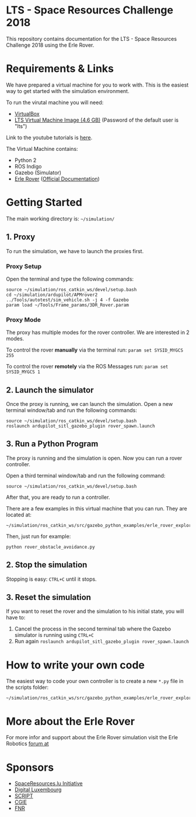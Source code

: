 # LTS - Space Resources Challenge 2018

This repository contains documentation for the LTS - Space Resources Challenge 2018 using the Erle Rover.

# Requirements & Links

We have prepared a virtual machine for you to work with.
This is the easiest way to get started with the simulation environment.

To run the virutal machine you will need:

- [VirtualBox](www.virtualbox.org)
- [LTS Virtual Machine Image (4.6 GB)](https://www.dropbox.com/s/zcvwiraq3kspj0o/LTS_Rover_Lubuntu.ova?dl=0) (Password of the default user is "lts")

Link to the youtube tutorials is [here](https://www.youtube.com/playlist?list=PLya9cR8AUBydU-pzImClcrSf0GKgXXg89).

The Virtual Machine contains:

- Python 2
- ROS Indigo
- Gazebo (Simulator)
- [Erle Rover](https://erlerobotics.com/blog/erle-rover/) ([Official Documentation](http://docs.erlerobotics.com/simulation))

# Getting Started

The main working directory is: `~/simulation/`

## 1. Proxy

To run the simulation, we have to launch the proxies first.

### Proxy Setup

Open the terminal and type the following commands:

	source ~/simulation/ros_catkin_ws/devel/setup.bash 
	cd ~/simulation/ardupilot/APMrover2
	../Tools/autotest/sim_vehicle.sh -j 4 -f Gazebo
	param load ~/Tools/Frame_params/3DR_Rover.param


### Proxy Mode

The proxy has multiple modes for the rover controller.
We are interested in 2 modes.

To control the rover **manually** via the terminal run: `param set SYSID_MYGCS 255`

To control the rover **remotely** via the ROS Messages run: `param set SYSID_MYGCS 1`

## 2. Launch the simulator

Once the proxy is running, we can launch the simulation.
Open a new terminal window/tab and run the following commands:

	source ~/simulation/ros_catkin_ws/devel/setup.bash
	roslaunch ardupilot_sitl_gazebo_plugin rover_spawn.launch

## 3. Run a Python Program

The proxy is running and the simulation is open. Now you can run a rover controller.

Open a third terminal window/tab and run the following command:

	source ~/simulation/ros_catkin_ws/devel/setup.bash

After that, you are ready to run a controller.

There are a few examples in this virtual machine that you can run.
They are located at:

	~/simulation/ros_catkin_ws/src/gazebo_python_examples/erle_rover_explorer/scripts

Then, just run for example:

	python rover_obstacle_avoidance.py

## 2. Stop the simulation

Stopping is easy: `CTRL+C` until it stops.

## 3. Reset the simulation

If you want to reset the rover and the simulation to his initial state, you will have to:

1. Cancel the process in the second terminal tab where the Gazebo simulator is running using `CTRL+C`
2. Run again `roslaunch ardupilot_sitl_gazebo_plugin rover_spawn.launch`

# How to write your own code

The easiest way to code your own controller is to create a new `*.py` file in the scripts folder:

	~/simulation/ros_catkin_ws/src/gazebo_python_examples/erle_rover_explorer/scripts

# More about the Erle Rover

For more infor and support about the Erle Rover simulation visit the Erle Robotics [forum at](http://forum.erlerobotics.com/c/robots/erle-rover)

# Sponsors

- [SpaceResources.lu Initiative](https://spaceresources.public.lu/en.html)
- [Digital Luxembourg](https://digital-luxembourg.public.lu)
- [SCRIPT](https://portal.education.lu/script/)
- [CGIE](https://portal.education.lu/cgie/)
- [FNR](https://www.fnr.lu)

